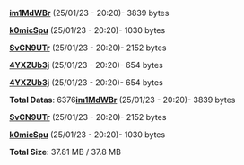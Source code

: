 [**im1MdWBr**](/data/im1MdWBr.txt) (25/01/23 - 20:20)- 3839 bytes

[**k0micSpu**](/data/k0micSpu.txt) (25/01/23 - 20:20)- 1030 bytes

[**SvCN9UTr**](/data/SvCN9UTr.txt) (25/01/23 - 20:20)- 2152 bytes

[**4YXZUb3j**](/data/4YXZUb3j.txt) (25/01/23 - 20:20)- 654 bytes

[**4YXZUb3j**](/data/4YXZUb3j.txt) (25/01/23 - 20:20)- 654 bytes

**Total Datas**: 6376[**im1MdWBr**](/data/im1MdWBr.txt) (25/01/23 - 20:20)- 3839 bytes

[**SvCN9UTr**](/data/SvCN9UTr.txt) (25/01/23 - 20:20)- 2152 bytes

[**k0micSpu**](/data/k0micSpu.txt) (25/01/23 - 20:20)- 1030 bytes



**Total Size**: 37.81 MB / 37.8 MB